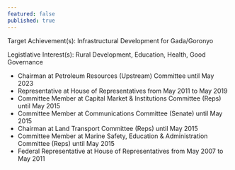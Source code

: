 ```yaml
---
featured: false
published: true
---
```

Target Achievement(s): Infrastructural Development for Gada/Goronyo

Legistlative Interest(s): Rural Development, Education, Health, Good Governance

* Chairman at Petroleum Resources (Upstream) Committee until May 2023
* Representative at House of Representatives from May 2011 to May 2019
* Committee Member at Capital Market & Institutions Committee (Reps) until May 2015
* Committee Member at Communications Committee (Senate) until May 2015
* Chairman at Land Transport Committee (Reps) until May 2015
* Committee Member at Marine Safety, Education & Administration Committee (Reps) until May 2015
* Federal Representative at House of Representatives from May 2007 to May 2011

